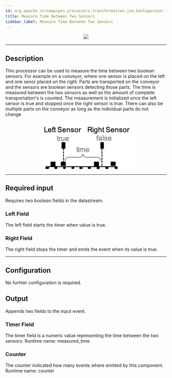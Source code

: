 ```yaml
---
id: org.apache.streampipes.processors.transformation.jvm.booloperator.timekeeping
title: Measure Time Between Two Sensors
sidebar_label: Measure Time Between Two Sensors
---
```


<!--
  ~ Licensed to the Apache Software Foundation (ASF) under one or more
  ~ contributor license agreements.  See the NOTICE file distributed with
  ~ this work for additional information regarding copyright ownership.
  ~ The ASF licenses this file to You under the Apache License, Version 2.0
  ~ (the "License"); you may not use this file except in compliance with
  ~ the License.  You may obtain a copy of the License at
  ~
  ~    http://www.apache.org/licenses/LICENSE-2.0
  ~
  ~ Unless required by applicable law or agreed to in writing, software
  ~ distributed under the License is distributed on an "AS IS" BASIS,
  ~ WITHOUT WARRANTIES OR CONDITIONS OF ANY KIND, either express or implied.
  ~ See the License for the specific language governing permissions and
  ~ limitations under the License.
  ~
  -->



<p align="center">
    <img src="/img/pipeline-elements/org.apache.streampipes.processors.transformation.jvm.booloperator.timekeeping/icon.png" width="150px;" class="pe-image-documentation"/>
</p>

***

## Description

This processor can be used to measure the time between two boolean sensors.
For example on a conveyor, where one sensor is placed on the left and one senor placed on the right.
Parts are transported on the conveyor and the sensors are boolean sensors detecting those parts.
The time is measured between the two sensors as well as the amount of complete transportation's is counted.
The measurement is initialized once the left sensor is true and stopped once the right sensor is true.
There can also be multiple parts on the conveyor as long as the individual parts do not change.


<p align="center">
    <img src="/img/pipeline-elements/org.apache.streampipes.processors.transformation.jvm.booloperator.timekeeping/time_measure_example.png" width="300px;" class="pe-image-documentation"/>
</p>

***

## Required input
Requires two boolean fields in the datastream.

### Left Field
The left field starts the timer when value is true.

### Right Field
The right field stops the timer and emits the event when its value is true.

***

## Configuration
No furhter configuration is required.

## Output
Appends two fields to the input event.

### Timer Field
The timer field is a numeric value representing the time between the two sensors. Runtime name: measured_time

### Counter
The counter indicated how many events where emitted by this component. Runtime name: counter